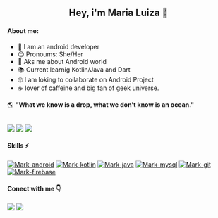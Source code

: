 

<h2 align="center" >Hey, i'm Maria Luiza 👋</h2>

#### About me:
- 📱 I am an android developer
- 😊 Pronoums: She/Her
- 📑 Aks me about Android world
- 📚 Current learnig Kotlin/Java and Dart
- 🤓 I am loking to collaborate on Android Project
- ☕ lover of caffeine and big fan of geek universe.

🌎 **"What we know is a drop, what we don't know is an ocean."**
  
  <br>
  <img src="https://github-readme-stats.vercel.app/api?username=MariaLuiza-CS&show_icons=true&theme=radical&include_all_commits=true&count_private=true"/>
  <img src="https://github-readme-stats.vercel.app/api/top-langs/?username=MariaLuiza-CS&layout=compact&langs_count=7&theme=radical"/>
  <img src="https://github-readme-stats.vercel.app/api/wakatime?username=MariaLuizaCS&theme=radical"/>
 
#### Skills ⚡
<div style="display: inline_block">
   <a href="https://github.com/MariaLuiza-CS">
  <img align="center" alt="Mark-android"  src="https://img.shields.io/badge/Android_Studio-3DDC84?style=for-the-badge&logo=android-studio&logoColor=white">
  <img align="center" alt="Mark-kotlin" src="https://img.shields.io/badge/Kotlin-0095D5?&style=for-the-badge&logo=kotlin&logoColor=white">
  <img align="center" alt="Mark-java" src="https://img.shields.io/badge/Java-ED8B00?style=for-the-badge&logo=java&logoColor=white">
  <img align="center" alt="Mark-mysql" src="https://img.shields.io/badge/MySQL-00000F?style=for-the-badge&logo=mysql&logoColor=white">
  <img align="center" alt="Mark-git" src="https://img.shields.io/badge/GIT-E44C30?style=for-the-badge&logo=git&logoColor=white">
  <img align="center" alt="Mark-firebase" src="https://img.shields.io/badge/firebase-ffca28?style=for-the-badge&logo=firebase&logoColor=black">
  </a>
</div>
 
 #### Conect with me 👇
 
 <div>
  <a href="https://www.linkedin.com/in/marialuiza-0/" target="_blank"><img src="https://img.shields.io/badge/LinkedIn-0077B5?style=for-the-badge&logo=linkedin&logoColor=white" target="_blank"></a> 
  <a href = "mailto:m.luiza1843@gmail.com"><img src="https://img.shields.io/badge/Gmail-D14836?style=for-the-badge&logo=gmail&logoColor=white" target="_blank"></a>
 </div>
 

